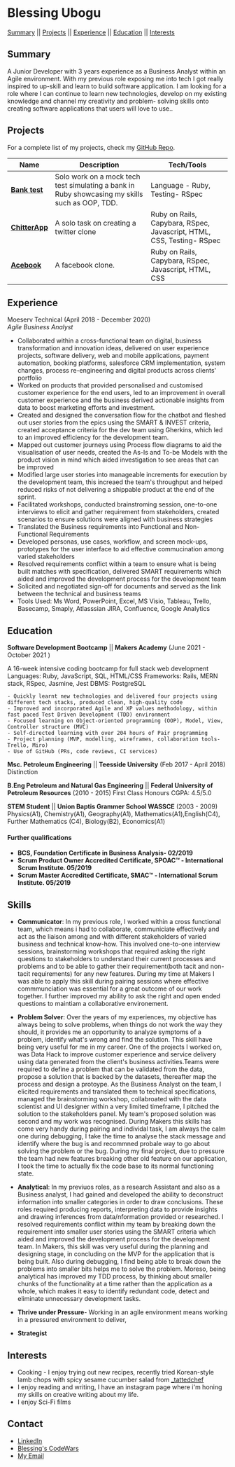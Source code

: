 # Blessing Ubogu

[Summary](#summary) || [Projects](#projects) || [Experience](#experience) || [Education](#education) || [Interests](#interests)

## Summary
A Junior Developer with 3 years experience as a Business Analyst within an Agile environment. With my previous role exposing me into tech I got really inspired to up-skill and learn to build software application. I am looking for a role where I can continue to learn new technologies, develop on my existing knowledge and channel my creativity and problem- solving skills onto creating software applications that users will love to use..

## Projects
For a complete list of my projects, check my <a href= "https://github.com/BlessingUb?tab=repositories">GitHub Repo</a>.

| Name                         | Description       | Tech/Tools        | 
| ---------------------------- | ----------------- | ----------------- |
| **[Bank test](https://github.com/BlessingUb/bank-tech-test)** | Solo work on a mock tech test simulating a bank in Ruby showcasing my skills such as OOP, TDD.  | Language - Ruby, Testing- RSpec|
| **[ChitterApp](https://github.com/BlessingUb/chitter)** | A solo task on creating a twitter clone | Ruby on Rails, Capybara, RSpec, Javascript, HTML, CSS, Testing- RSpec|
| **[Acebook](https://github.com/BlessingUb/acebook-rails-template-simple)**  | A facebook clone. | Ruby on Rails, Capybara, RSpec, Javascript, HTML, CSS |


## Experience

Moeserv Technical (April 2018 - December 2020)   
_Agile Business Analyst_
  - Collaborated within a cross-functional team on digital, business transformation and innovation ideas, delivered on  user experience projects, software delivery, web and mobile applications, payment automation, booking platforms, salesforce CRM implementation, system changes, process re-engineering and digital products  across clients' portfolio
  - Worked on products  that provided personalised and customised customer experience for the end users, led to an improvement in overall customer experience and the business derived actionable insights from data to boost marketing efforts and investment.
  -  Created and designed the conversation flow for the chatbot and fleshed out user stories from the epics using the SMART & INVEST criteria, created acceptance criteria for the dev team using Gherkins, which led to an improved efficiency for the development team.
  - Mapped out customer journeys using Process flow diagrams to aid the visualisation of user needs, created the As-Is and To-be Models with the product vision in mind which aided investigation to see areas that can be improved
  - Modified large user stories into manageable increments for execution by the development team, this increaed the team's throughput and helped reduced risks of not delivering a shippable product at the end of the sprint.
  - Facilitated workshops, conducted brainstroming session, one-to-one interviews to elicit and gather requirement from stakeholders, created scenarios to ensure solutions were aligned with business strategies
  - Translated the Business requirements into Functional and Non-Functional Requirements
  - Developed personas, use cases, workflow, and screen mock-ups, prototypes for the user interface to aid effective commucination among varied stakeholders
  - Resolved requirements conflict within a team to ensure what is being built matches with specification, delivered SMART requirements which aided and improved the development process for the development team
  - Solicited and negotiated sign-off for documents and served as the link between the technical and business teams
  - Tools Used: Ms Word, PowerPoint, Excel, MS Visio, Tableau, Trello, Basecamp, Smaply, Atlasssian JIRA,
Confluence, Google Analytics
   

## Education
**Software Development Bootcamp** || **Makers Academy**
(June 2021 - October 2021 )


A 16-week intensive coding bootcamp for full stack web development
  Languages: Ruby, JavaScript, SQL, HTML/CSS
  Frameworks: Rails, MERN stack, RSpec, Jasmine, Jest
  DBMS: PostgreSQL
  
    - Quickly learnt new technologies and delivered four projects using different tech stacks, produced clean, high-quality code
    - Improved and incorporated Agile and XP values methodology, within fast paced Test Driven Development (TDD) environment
    - Focused learning on Object-oriented programming (OOP), Model, View, Controller structure (MVC)
    - Self-directed learning with over 204 hours of Pair programming
    - Project planning (MVP, modelling, wireframes, collaboration tools-Trello, Miro)
    - Use of GitHub (PRs, code reviews, CI services)


**Msc. Petroleum Engineering** || **Teesside University**
(Feb 2017 - April 2018)
Distinction

**B.Eng Petroleum and Natural Gas Engineering** || **Federal University of Petroleum Resources**
(2010 - 2015)
First Class Honours CGPA: 4.5/5.0

**STEM Student** || **Union Baptis Grammer School WASSCE**
(2003 - 2009)
Physics(A1), Chemistry(A1), Geography(A1), Mathematics(A1),English(C4), Further Mathematics (C4), Biology(B2), Economics(A1)

#### Further qualifications
- **BCS, Foundation Certificate in Business Analysis- 02/2019**
- **Scrum Product Owner Accredited Certificate, SPOAC™ - International Scrum Institute. 05/2019**
- **Scrum Master Accredited Certificate, SMAC™ - International Scrum Institute. 05/2019**
 

## Skills
- **Communicator**:
In my previous role, I worked within a cross functional team, which means i had to collaborate, communiciate effectively and act as the liaison among and with different stakeholders of varied business and technical know-how. This involved one-to-one interview sessions, brainstorming workshops that required asking the right questions to stakeholders to understand their current processes and problems and to be able to gather their requirement(both tacit and non-tacit requirements) for any new features. 
During my time at Makers I was able to apply this skill during pairing sessions where effective commmunciation was essential for a great outcome of our work together. I further improved my ability to ask the right and open ended questions to maintiam a collaborative environement.


- **Problem Solver**: Over the years of my experiences, my objective has always being to solve problems, when things do not work the way they should, it provides me an opportunity to analyze symptoms of a problem, identify what's wrong and find the solution. This skill have being very useful for me in my career. One of the projects I worked on, was Data Hack to improve customer experience and service delivery using data generated from the client's business activities.Teams were required to define a problem that can be validated from  the data, propose a solution that is backed by the datasets, thereafter map the process and design a protoype. As the Business Analyst on the team, I elicited requirements and translated them to technical specifications, managed the brainstorming workshop, collabroated with the data scientist and UI designer within a very limited timeframe, I pitched the solution to the stakeholders panel. My team's proposed solution was second and my work was recognised. 
During Makers this skills has come very handy during pairing and individal task, I am always the calm one during debugging, I take the time to analyse the stack message and identify where the bug is and recommned probale way to go about solving the problem or the bug. During my final project, due to pressure the team had new features breaking other old feature on our application, I took the time to actually fix the code base to its normal functioning state.

- **Analytical**:
In my previuos roles, as a research Assistant and also as a Business analyst, I had gained and developed the ability to deconstruct information into smaller categories in order to draw conclusions. These roles required producing reports, interpreting data to provide insights and drawing inferences from data/nformation provided or researched. I resolved requirements conflict within my team by breaking down the requirement into smaller user stories using the SMART criteria which aided and improved the development process for the development team.
In Makers, this skill was very useful during the planning and designing stage, in concluding on the MVP for the application that is being built. Also during debugging, I find being able to break down the problems into smaller bits helps me to solve the problem. Moreso, being analytical has improved my TDD process, by thinking about smaller chunks of the functionality at a time rather than the application as a whole, which makes it easy to identify redundant code, detect and eliminate unnecessary development tasks.

- **Thrive under Pressure**-
Working in an agile environment means working in a pressured environment to deliver,
- **Strategist**


## Interests
- Cooking - I enjoy trying out new recipes, recently tried Korean-style lamb chops with spicy sesame cucumber salad from [_tattedchef](https://www.instagram.com/_tattedchef/)
- I enjoy reading and writing, I have an instagram page where i'm honing my skills on creative writing about my life.
- I enjoy Sci-Fi films


## Contact
- [LinkedIn](https://www.linkedin.com/in/blessing-tosin/)
- [Blessing's CodeWars](https://www.codewars.com/users/BlessingUb)
- [My Email](ubogublessing@yahoo.com) 
